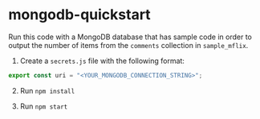 # mongodb-quickstart

Run this code with a MongoDB database that has sample code in order to output the number of items from the `comments` collection in `sample_mflix`.

1. Create a `secrets.js` file with the following format:

```js
export const uri = "<YOUR_MONGODB_CONNECTION_STRING>";
```

2. Run `npm install`

3. Run `npm start`
